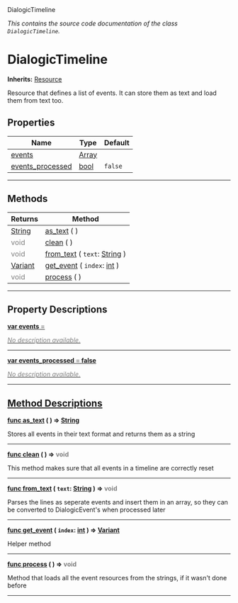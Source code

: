 
<div class="header-banner purple">
<div class="header-label purple">DialogicTimeline</div>
</div>

*This contains the source code documentation of the class `DialogicTimeline`.*
        
# DialogicTimeline
**Inherits:** [Resource](https://docs.godotengine.org/en/latest/classes/class_resource.html#class-resource)

Resource that defines a list of events. It can store them as text and load them from text too.
## Properties
Name | Type | Default 
--- | --- | --- 
[<span class="hljs-title">events</span>](#property-events) | [Array](https://docs.godotengine.org/en/latest/classes/class_array.html#class-array) |   
[<span class="hljs-title">events_processed</span>](#property-events_processed) | [bool](https://docs.godotengine.org/en/latest/classes/class_bool.html#class-bool) |  `false` 
--- 

## Methods
Returns | Method 
--- | --- 
<span class="hljs-attribute">[String](https://docs.godotengine.org/en/latest/classes/class_string.html#class-string)</span> | [<span class="hljs-title">as_text</span>](#method-as_text) ( ) 
<span style = "color: gray">void</span> | [<span class="hljs-title">clean</span>](#method-clean) ( ) 
<span style = "color: gray">void</span> | [<span class="hljs-title">from_text</span>](#method-from_text) ( `text`: [String](https://docs.godotengine.org/en/latest/classes/class_string.html#class-string) ) 
<span class="hljs-attribute">[Variant](https://docs.godotengine.org/en/latest/classes/class_variant.html#class-variant)</span> | [<span class="hljs-title">get_event</span>](#method-get_event) ( `index`: [int](https://docs.godotengine.org/en/latest/classes/class_int.html#class-int) ) 
<span style = "color: gray">void</span> | [<span class="hljs-title">process</span>](#method-process) ( ) 
--- 
## Property Descriptions



<a class="header" id="property-events" href="#property-events">**<span class="hljs-attribute">var</span> <span class="hljs-title">events</span> <span style = "color: gray"> = </span> <unknown>** 



 <span style = "color: gray">*No description available.*</span> 

---



<a class="header" id="property-events_processed" href="#property-events_processed">**<span class="hljs-attribute">var</span> <span class="hljs-title">events_processed</span> <span style = "color: gray"> = </span> false** 



 <span style = "color: gray">*No description available.*</span> 

---

## Method Descriptions



<a class="header" id="method-as_text" href="#method-as_text">**<span class="hljs-attribute">func</span> [<span class="hljs-title">as_text</span>](#method-as_text) ( )</a>  ⇒ <span class="hljs-attribute">[String](https://docs.godotengine.org/en/latest/classes/class_string.html#class-string)</span>** 



Stores all events in their text format and returns them as a string

---



<a class="header" id="method-clean" href="#method-clean">**<span class="hljs-attribute">func</span> [<span class="hljs-title">clean</span>](#method-clean) ( )</a>  ⇒ <span style = "color: gray">void</span>** 



This method makes sure that all events in a timeline are correctly reset

---



<a class="header" id="method-from_text" href="#method-from_text">**<span class="hljs-attribute">func</span> [<span class="hljs-title">from_text</span>](#method-from_text) ( `text`: [String](https://docs.godotengine.org/en/latest/classes/class_string.html#class-string) )</a>  ⇒ <span style = "color: gray">void</span>** 



Parses the lines as seperate events and insert them in an array, so they can be converted to DialogicEvent's when processed later

---



<a class="header" id="method-get_event" href="#method-get_event">**<span class="hljs-attribute">func</span> [<span class="hljs-title">get_event</span>](#method-get_event) ( `index`: [int](https://docs.godotengine.org/en/latest/classes/class_int.html#class-int) )</a>  ⇒ <span class="hljs-attribute">[Variant](https://docs.godotengine.org/en/latest/classes/class_variant.html#class-variant)</span>** 



Helper method

---



<a class="header" id="method-process" href="#method-process">**<span class="hljs-attribute">func</span> [<span class="hljs-title">process</span>](#method-process) ( )</a>  ⇒ <span style = "color: gray">void</span>** 



Method that loads all the event resources from the strings, if it wasn't done before

---

